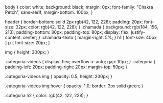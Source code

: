 body {
    color: white;
    background: black;
    margin: 0px;
    font-family: "Chakra Petch", sans-serif;
     margin-bottom: 100px;
}

header {
    border-bottom: solid 2px rgb(42, 122, 228);
    padding: 20px;
    font-size: 32px;
    color: rgb(42, 122, 228);
}
.chamada {
    background: rgb(184, 156, 213);
    padding-bottom: 80px;
    padding-top: 80px;
    display: flex;
    justify-content: center;
}
.chamada-texto {
    margin-right: 5%;
}
h1 {
    font-size: 40px;
}
p {
    font-size: 20px;
}

img {
    height: 200px;
}

.categoria-videos {
    display: flex;
    overflow-x: auto;
    gap: 10px;
}
.categoria {
    padding-left: 20px;
    padding-right: 20px;
    margin-top: 50px;
}

.categoria-videos img {
    opacity: 0.5;
    height: 200px;
}

.categoria-videos img:hover {
    opacity: 1.0;
    border: 3px solid green;
}

.categoria h2 {
    color: rgb(42, 122, 228);
}
    
